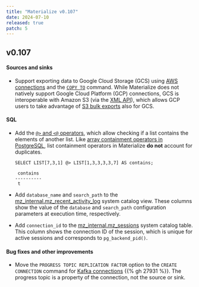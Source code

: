 ```yaml
---
title: "Materialize v0.107"
date: 2024-07-10
released: true
patch: 5
---
```


## v0.107

#### Sources and sinks

* Support exporting data to Google Cloud Storage (GCS) using [AWS connections](/sql/create-connection/#aws)
  and the [`COPY TO`](/sql/copy-to/) command. While Materialize does not natively
  support Google Cloud Platform (GCP) connections, GCS is interoperable with
  Amazon S3 (via the [XML API](https://cloud.google.com/storage/docs/interoperability)),
  which allows GCP users to take advantage of [S3 bulk exports](/sql/copy-to/#copy-to-s3)
  also for GCS.

#### SQL

* Add the [`@>` and `<@` operators](/sql/types/list/#list-containment), which
  allow checking if a list contains the elements of another list. Like
  [array containment operators in PostgreSQL](https://www.postgresql.org/docs/current/functions-array.html#FUNCTIONS-ARRAY),
  list containment operators in Materialize **do not** account for duplicates.

  ```mzsql
  SELECT LIST[7,3,1] @> LIST[1,3,3,3,3,7] AS contains;
  ```
  ```nofmt
   contains
  ----------
   t
  ```

* Add `database_name` and `search_path` to the
  [mz_internal.mz_recent_activity_log](/sql/system-catalog/mz_internal/#mz_recent_activity_log)
  system catalog view. These columns show the value of the `database` and
  `search_path` configuration parameters at execution time, respectively.

* Add `connection_id` to the [mz_internal.mz_sessions](/sql/system-catalog/mz_internal/#mz_sessions)
  system catalog table. This column shows the connection ID of the session, which
  is unique for active sessions and corresponds to `pg_backend_pid()`.

#### Bug fixes and other improvements

* Move the `PROGRESS TOPIC REPLICATION FACTOR` option to the `CREATE CONNECTION`
  command for [Kafka connections](/sql/create-connection/#kafka)
  {{% gh 27931 %}}. The progress topic is a property of the connection, not the
  source or sink.
